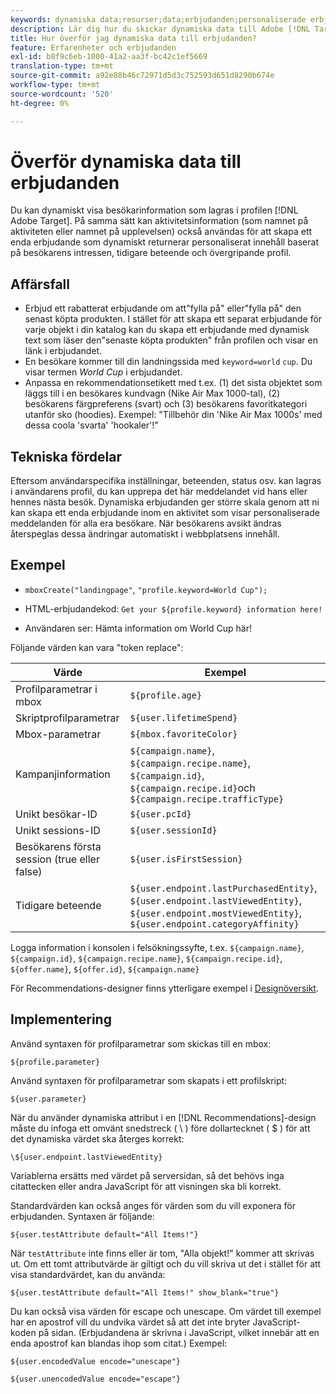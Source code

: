 ```yaml
---
keywords: dynamiska data;resurser;data;erbjudanden;personaliserade erbjudanden;personliga erbjudanden;tokenersättning
description: Lär dig hur du skickar dynamiska data till Adobe [!DNL Target] erbjudanden. Utforska affärsexempel som visar varför du kan vilja använda dynamiska erbjudanden och se exempel och implementeringsinformation.
title: Hur överför jag dynamiska data till erbjudanden?
feature: Erfarenheter och erbjudanden
exl-id: b8f9c6eb-1000-41a2-aa3f-bc42c1ef5669
translation-type: tm+mt
source-git-commit: a92e88b46c72971d5d3c752593d651d8290b674e
workflow-type: tm+mt
source-wordcount: '520'
ht-degree: 0%

---
```


# Överför dynamiska data till erbjudanden

Du kan dynamiskt visa besökarinformation som lagras i profilen [!DNL Adobe Target]. På samma sätt kan aktivitetsinformation (som namnet på aktiviteten eller namnet på upplevelsen) också användas för att skapa ett enda erbjudande som dynamiskt returnerar personaliserat innehåll baserat på besökarens intressen, tidigare beteende och övergripande profil.

## Affärsfall

* Erbjud ett rabatterat erbjudande om att&quot;fylla på&quot; eller&quot;fylla på&quot; den senast köpta produkten. I stället för att skapa ett separat erbjudande för varje objekt i din katalog kan du skapa ett erbjudande med dynamisk text som läser den&quot;senaste köpta produkten&quot; från profilen och visar en länk i erbjudandet.
* En besökare kommer till din landningssida med `keyword=world` `cup`. Du visar termen *World Cup* i erbjudandet.
* Anpassa en rekommendationsetikett med t.ex. (1) det sista objektet som läggs till i en besökares kundvagn (Nike Air Max 1000-tal), (2) besökarens färgpreferens (svart) och (3) besökarens favoritkategori utanför sko (hoodies). Exempel: &quot;Tillbehör din &#39;Nike Air Max 1000s&#39; med dessa coola &#39;svarta&#39; &#39;hookaler&#39;!&quot;

## Tekniska fördelar

Eftersom användarspecifika inställningar, beteenden, status osv. kan lagras i användarens profil, du kan upprepa det här meddelandet vid hans eller hennes nästa besök. Dynamiska erbjudanden ger större skala genom att ni kan skapa ett enda erbjudande inom en aktivitet som visar personaliserade meddelanden för alla era besökare. När besökarens avsikt ändras återspeglas dessa ändringar automatiskt i webbplatsens innehåll.

## Exempel

* `mboxCreate("landingpage"`,  `"profile.keyword=World Cup");`

* HTML-erbjudandekod: `Get your ${profile.keyword} information here!`
* Användaren ser: Hämta information om World Cup här!

Följande värden kan vara &quot;token replace&quot;:

| Värde | Exempel |
|--- |--- |
| Profilparametrar i mbox | `${profile.age}` |
| Skriptprofilparametrar | `${user.lifetimeSpend}` |
| Mbox-parametrar | `${mbox.favoriteColor}` |
| Kampanjinformation | `${campaign.name}`,  `${campaign.recipe.name}`,  `${campaign.id}`,  `${campaign.recipe.id}`och  `${campaign.recipe.trafficType}` |
| Unikt besökar-ID | `${user.pcId}` |
| Unikt sessions-ID | `${user.sessionId}` |
| Besökarens första session (true eller false) | `${user.isFirstSession}` |
| Tidigare beteende | `${user.endpoint.lastPurchasedEntity}`, `${user.endpoint.lastViewedEntity}`, `${user.endpoint.mostViewedEntity}`, `${user.endpoint.categoryAffinity}` |

Logga information i konsolen i felsökningssyfte, t.ex. `${campaign.name}`, `${campaign.id}`, `${campaign.recipe.name}`, `${campaign.recipe.id}`, `${offer.name}`, `${offer.id}`, `${campaign.name}`

För Recommendations-designer finns ytterligare exempel i [Designöversikt](/help/c-recommendations/c-design-overview/design-overview.md).

## Implementering

Använd syntaxen för profilparametrar som skickas till en mbox:

`${profile.parameter}`

Använd syntaxen för profilparametrar som skapats i ett profilskript:

`${user.parameter}`

När du använder dynamiska attribut i en [!DNL Recommendations]-design måste du infoga ett omvänt snedstreck ( \ ) före dollartecknet ( $ ) för att det dynamiska värdet ska återges korrekt:

`\${user.endpoint.lastViewedEntity}`

Variablerna ersätts med värdet på serversidan, så det behövs inga citattecken eller andra JavaScript för att visningen ska bli korrekt.

Standardvärden kan också anges för värden som du vill exponera för erbjudanden. Syntaxen är följande:

`${user.testAttribute default="All Items!"}`

När `testAttribute` inte finns eller är tom, &quot;Alla objekt!&quot; kommer att skrivas ut. Om ett tomt attributvärde är giltigt och du vill skriva ut det i stället för att visa standardvärdet, kan du använda:

`${user.testAttribute default="All Items!" show_blank="true"}`

Du kan också visa värden för escape och unescape. Om värdet till exempel har en apostrof vill du undvika värdet så att det inte bryter JavaScript-koden på sidan. (Erbjudandena är skrivna i JavaScript, vilket innebär att en enda apostrof kan blandas ihop som citat.) Exempel:

`${user.encodedValue encode="unescape"}`

`${user.unencodedValue encode="escape"}`
